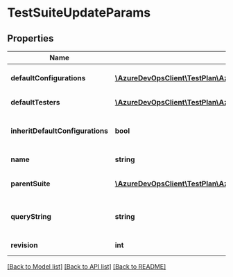 # TestSuiteUpdateParams

## Properties
Name | Type | Description | Notes
------------ | ------------- | ------------- | -------------
**defaultConfigurations** | [**\AzureDevOpsClient\TestPlan\AzureDevOpsClient\TestPlan\Model\TestConfigurationReference[]**](TestConfigurationReference.md) | Test suite default configurations. | [optional] 
**defaultTesters** | [**\AzureDevOpsClient\TestPlan\AzureDevOpsClient\TestPlan\Model\IdentityRef[]**](IdentityRef.md) | Test suite default testers. | [optional] 
**inheritDefaultConfigurations** | **bool** | Default configuration was inherited or not. | [optional] 
**name** | **string** | Name of test suite. | [optional] 
**parentSuite** | [**\AzureDevOpsClient\TestPlan\AzureDevOpsClient\TestPlan\Model\TestSuiteReference**](TestSuiteReference.md) | Test suite parent shallow reference. | [optional] 
**queryString** | **string** | Test suite query string, for dynamic suites. | [optional] 
**revision** | **int** | Test suite revision. | [optional] 

[[Back to Model list]](../README.md#documentation-for-models) [[Back to API list]](../README.md#documentation-for-api-endpoints) [[Back to README]](../README.md)


